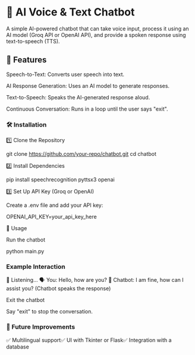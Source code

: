 # 🎤 AI Voice & Text Chatbot

A simple AI-powered chatbot that can take voice input, process it using an AI model (Groq API or OpenAI API), and provide a spoken response using text-to-speech (TTS).

## 🚀 Features

Speech-to-Text: Converts user speech into text.

AI Response Generation: Uses an AI model to generate responses.

Text-to-Speech: Speaks the AI-generated response aloud.

Continuous Conversation: Runs in a loop until the user says "exit".

### 🛠️ Installation

1️⃣ Clone the Repository

git clone https://github.com/your-repo/chatbot.git
cd chatbot

2️⃣ Install Dependencies

pip install speechrecognition pyttsx3 openai

3️⃣ Set Up API Key (Groq or OpenAI)

Create a .env file and add your API key:

OPENAI_API_KEY=your_api_key_here

📜 Usage

Run the chatbot

python main.py

### Example Interaction

🎤 Listening...
🗣 You: Hello, how are you?
🤖 Chatbot: I am fine, how can I assist you?
(Chatbot speaks the response)

Exit the chatbot

Say "exit" to stop the conversation.



### 📌 Future Improvements

✅ Multilingual support✅ UI with Tkinter or Flask✅ Integration with a database
